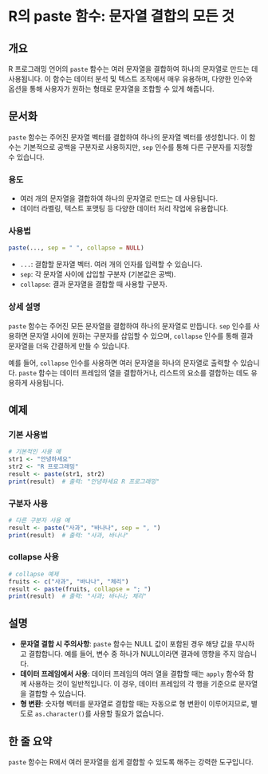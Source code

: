 <!--
Meta Description: # R의 paste 함수: 문자열 결합의 모든 것 ## 개요 R 프로그래밍 언어의 `paste` 함수는 여러 문자열을 결합하여 하나의 문자열로 만드는 데 사용됩니다. 이 함수는 데이터 분석 및 텍스트 조작에서 매우 유용하며, 다양한 인수와 옵션을 통해 사용자가 원하는 ...
Meta Keywords: paste, 문자열을, 함수는, 문자열, 데이터
-->

# R의 paste 함수: 문자열 결합의 모든 것

## 개요
R 프로그래밍 언어의 `paste` 함수는 여러 문자열을 결합하여 하나의 문자열로 만드는 데 사용됩니다. 이 함수는 데이터 분석 및 텍스트 조작에서 매우 유용하며, 다양한 인수와 옵션을 통해 사용자가 원하는 형태로 문자열을 조합할 수 있게 해줍니다.

## 문서화
`paste` 함수는 주어진 문자열 벡터를 결합하여 하나의 문자열 벡터를 생성합니다. 이 함수는 기본적으로 공백을 구분자로 사용하지만, `sep` 인수를 통해 다른 구분자를 지정할 수 있습니다.

### 용도
- 여러 개의 문자열을 결합하여 하나의 문자열로 만드는 데 사용됩니다.
- 데이터 라벨링, 텍스트 포맷팅 등 다양한 데이터 처리 작업에 유용합니다.

### 사용법
```R
paste(..., sep = " ", collapse = NULL)
```

- `...`: 결합할 문자열 벡터. 여러 개의 인자를 입력할 수 있습니다.
- `sep`: 각 문자열 사이에 삽입할 구분자 (기본값은 공백).
- `collapse`: 결과 문자열을 결합할 때 사용할 구분자.

### 상세 설명
`paste` 함수는 주어진 모든 문자열을 결합하여 하나의 문자열로 만듭니다. `sep` 인수를 사용하면 문자열 사이에 원하는 구분자를 삽입할 수 있으며, `collapse` 인수를 통해 결과 문자열을 더욱 간결하게 만들 수 있습니다. 

예를 들어, `collapse` 인수를 사용하면 여러 문자열을 하나의 문자열로 출력할 수 있습니다. `paste` 함수는 데이터 프레임의 열을 결합하거나, 리스트의 요소를 결합하는 데도 유용하게 사용됩니다.

## 예제
### 기본 사용법
```R
# 기본적인 사용 예
str1 <- "안녕하세요"
str2 <- "R 프로그래밍"
result <- paste(str1, str2)
print(result)  # 출력: "안녕하세요 R 프로그래밍"
```

### 구분자 사용
```R
# 다른 구분자 사용 예
result <- paste("사과", "바나나", sep = ", ")
print(result)  # 출력: "사과, 바나나"
```

### collapse 사용
```R
# collapse 예제
fruits <- c("사과", "바나나", "체리")
result <- paste(fruits, collapse = "; ")
print(result)  # 출력: "사과; 바나나; 체리"
```

## 설명
- **문자열 결합 시 주의사항**: `paste` 함수는 NULL 값이 포함된 경우 해당 값을 무시하고 결합합니다. 예를 들어, 변수 중 하나가 NULL이라면 결과에 영향을 주지 않습니다.
- **데이터 프레임에서 사용**: 데이터 프레임의 여러 열을 결합할 때는 `apply` 함수와 함께 사용하는 것이 일반적입니다. 이 경우, 데이터 프레임의 각 행을 기준으로 문자열을 결합할 수 있습니다.
- **형 변환**: 숫자형 벡터를 문자열로 결합할 때는 자동으로 형 변환이 이루어지므로, 별도로 `as.character()`를 사용할 필요가 없습니다.

## 한 줄 요약
`paste` 함수는 R에서 여러 문자열을 쉽게 결합할 수 있도록 해주는 강력한 도구입니다.